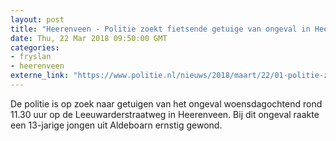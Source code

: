 ```yaml
---
layout: post
title: "Heerenveen - Politie zoekt fietsende getuige van ongeval in Heerenveen"
date: Thu, 22 Mar 2018 09:50:00 GMT
categories: 
- fryslan 
- heerenveen 
externe_link: "https://www.politie.nl/nieuws/2018/maart/22/01-politie-zoekt-fietsende-getuige-van-ongeval-in-heerenveen.html"
---
```


De politie is op zoek naar getuigen van het ongeval woensdagochtend rond 11.30 uur op de Leeuwarderstraatweg in Heerenveen. Bij dit ongeval raakte een 13-jarige jongen uit Aldeboarn ernstig gewond.
